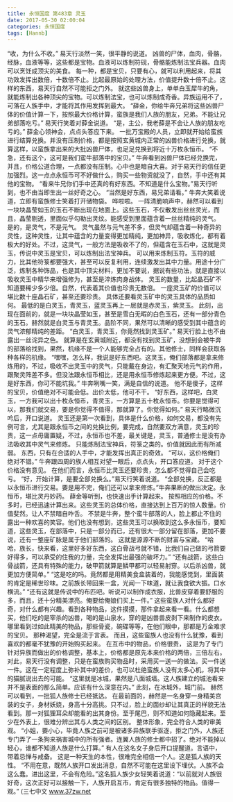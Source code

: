 ```yaml
---
title: 永恒国度 第483章 灵玉
date: 2017-05-30 02:00:04
categories: 永恒国度
tags: [Hannb]
---
```


“收，为什么不收。”
易天行淡然一笑，很平静的说道。
凶兽的尸体，血肉，骨骼，经脉，血液等等，这些都是宝物。血液可以炼制符砚，骨骼能炼制法宝兵器。血肉可以烹饪成顶尖的美食。
每一种，都是宝贝，只要有心，就可以利用起来，将其功效发挥出数倍，十数倍不止。比起最原始的处理方法，价值提升数十倍不止。这样的东西，易天行自然不可能拒之门外。
就这些凶兽身上，单单白玉犀牛的角，就能炼制出各种顶尖的宝物。可以炼制法宝，也可以炼制成奇香。异族运用不了，可落在人族手中，才能将其作用发挥到最大。
“薛金，你给牛奔兄弟将这些凶兽尸体的价值计算一下，按照最大价格计算，蛮族是我们人族的朋友，兄弟。不能让兄弟部落吃亏。”
易天行笑着对薛金说道。
“是，主公，我老薛是不会让人族的朋友吃亏的。”
薛金心领神会，点点头答应下来。
一批万宝殿的人员，立即就开始给蛮族进行结算兑换。并没有压制价格，都是按照玄黄城内正常的凶兽价格进行兑换，就算这样，以蛮族拿出来的大批凶兽尸体，也足足兑换到将近十万枚永恒币。
“不急，还有这个，这可是我们蛮牛部落中的宝贝。”
牛奔看到凶兽尸体已经兑换完，并且，价格公道合理，一点都没有压制。心中也是暗自大喜。对于易天行的信任更加强烈。这一点点永恒币可不好做什么，购买一些物资就没了，自然，手中还有其他的宝物。
“看来牛兄你们手中还真的有好东西。不知道是什么宝物。”易天行听到，也不由当即生出一丝好奇之心。
“当然是好东西，易兄弟请看。”
牛奔大笑着说道，立即有蛮族修士笑着打开储物袋。
哗啦啦。
一阵清脆响声中，赫然可以看到一块块晶莹如玉的玉石不断出现在地面上。这些玉石，不仅散发出丝丝灵光，而且，晶莹剔透，里面似乎勾勒出灵纹。能感受到里面蕴含着一丝丝精纯的灵气。
是的，是灵气，不是元气。
灵气虽然与元气差不多，但灵气却蕴含着一种奇异的灵性，这种灵性，让其中蕴含的力量变得更加精纯，更加神异，吸收炼化，都有着极大的好处。不过，这灵气，一般方法是吸收不了的，但蕴含在玉石中，这就是灵玉，传说中灵玉是宝贝，可以炼制出法宝神兵。
可以用来炼制玉符。玉符的威力，比其他符箓都要强大，甚至可以反复利用，连续激发出其中力量。用途十分广泛，炼制各种饰品，也是其中顶尖材料，更加不要说，据说有些功法，就是直接以吸收灵玉中精华来增强修为，甚至是淬炼肉身战体。
灵玉的数量，比起晶石矿不知道要稀少多少倍。自然，代表着其价值也珍贵无数倍。
一座灵玉矿的价值可以堪比数十座晶石矿，甚至还要珍贵。
具体还要看灵玉矿中的灵玉具体的品质如何。
最低的是白灵玉，青灵玉，蓝灵玉再上一层就是赤灵玉，紫灵玉。
此刻，出现在面前的，就是一块块晶莹如玉，甚至是雪白无暇的白色玉石，还有一部分青色的玉石。赫然就是白灵玉与青灵玉。品阶不同，果然可以清晰的感受到其中蕴含的灵气浓郁精纯的差距。
“白灵玉，青灵玉，你竟然找到灵玉矿。”
易天行脸上也不由露出一丝诧异之色。
就算是在玄黄城附近，都没有找到灵玉矿，没想到会被牛奔的部落给找到，果然，机缘不是一个人能够完全占有的。其他修士，同样会获取各种各样的机缘。
“嘿嘿，怎么样，我说是好东西吧。这灵玉，俺们部落都是拿来修炼用的，不过，吸收不出灵玉中的灵气，只能戴在身边，有汇聚天地元气的作用，跟聚灵阵差不多。但没法跟永恒币相比，还是用永恒币修炼起来更方便。不过，这是好东西，你可不能坑我。”
牛奔咧嘴一笑，满是自信的说道。
他不是傻子，这样的宝贝，价值绝对不可能会低。出价太低，他可不干。
“好东西，这样吧，白灵玉，一方我可以出十枚永恒币，青灵玉，一方算是五十枚永恒币。你要是觉得可以，那我们就交易，要是你觉得不值得，那就算了。你觉得如何。”
易天行略微沉吟后，开口说道。
灵玉还是第一次看到，具体是什么价格，如何交易，都没有先例可言，尤其是跟永恒币之间的兑换比例，要完成，自然要双方满意，灵玉的珍贵，这一点毋庸置疑，不过，永恒币也不差，最关键是，灵玉，普通修士是没有办法吸收其中灵气来修炼。
只能炼制法宝神兵，符箓之类的。价值就因此而有所减弱。
东西，只有在合适的人手中，才能发挥出真正的奇效。
“可以，这价格俺们绝对不错。”
牛奔跟四周的族人相互对望一眼后，点点头，开口答应道。
对于这个价格没有意见。
在他们而言，永恒币比灵玉还要珍贵，怎么都不觉得自己会吃亏。
“好，开始计算，是要全部兑换么。”易天行笑着说道。
“全部兑换，反正都是以永恒币进行交易。要是用不完，俺们还可以拿来修炼。”牛奔果断的做出决定。永恒币，堪比灵丹妙药。
薛金等听到，也快速出手计算起来。
按照相应的价格。不多时，已经迅速计算出来。这些灵玉的总体价格，直接达到上百万的惊人数量。价值斐然。让人不禁暗自咋舌。
不禁是牛奔，整个蛮牛部落的人，脸上都止不住的露出一种欢喜的笑容。他们也没有想到，这些灵玉可以换取到这么多永恒币，要知道，这些灵玉，在部落中，只是一部分而已，还有很大一部分留在部落，更加不要说，还有一整座矿脉是属于他们部落的。
这就是源源不断的财富与宝藏。
“哈哈，族长，快来看，这里好多好东西，这白骨战弓就不错，比我们自己做的弓箭要好得多，可以承受的住我的力量，完全发挥出最强的破坏力。”
“还有战箭，这些白骨战箭，还具有特殊的能力，破甲箭就算是鳞甲都可以轻易射穿。以后杀凶兽，就更加方便简单。”
“这是吃的吗。竟然都是用精美食盒装着的，我能感觉到，里面装的肯定是稀世珍味。之前族长带回来一盒，光闻一下味道，就让我食欲大振。口水横流。”
“还有这就是传说中的布匹吧。听说可以制作成衣服，比兽皮穿着要舒服的多，而且，还十分精美漂亮。俺要给俺娘们买上一件。”
这些蛮族人对什么都好奇，对什么都有兴趣。看到各种物品，这件摸摸，那件拿起来看一看。什么都想买，他们吃的是宰杀的凶兽，喝的是山泉水，穿的是凶兽兽皮剥下来制作的皮衣。哪里看到过如此精美的物品，那些骨瓷，碗碟等等，在他们眼中，那都是万金难求的宝贝。
那种渴望，完全是流于言表。
而且，这些蛮族人也没有什么犹豫，看到喜欢的都毫不犹豫的开始购买起来。
在互市中的物品，价格很贵，
这是为了专门针对异族而做出的价格调整，基本上，价格都是原先本来价格的两倍，三倍左右。对此，易天行没有调整，只是在蛮族购买物品时，采用买一送一的做法。买一件送一件。这在一定程度上弥补其中的差价，也可以杜绝蛮族人没有太多心机，将其中的猫腻说出去的可能。
“这里就是冰城，果然是八面城墙。这人族建立的城池看来并不是表面的那么简单。应该有什么深意在内。”
此刻，在冰城外，城门前。
赫然可以看到，一批狐人族修士已经抵达。
在最前面的，赫然是一名身穿一身精美宫装的女子，身材妖娆，身高十分高挑。只不过，脸上的面纱却让其真正的样貌无法看到。那一对狐狸耳朵却能看的出其身份。至于尾巴，则不知道如何隐藏起来。至少在外表上，很难分辨出其与人类之间的区别。
整体形象，完全符合人类的审美观。
“小姐，要小心，毕竟人族之前可是被诸多异族联手驱逐，拒之门外，人族还专门弄了一条狗来祸害城中的所有强者。连翼人族的修士都中招了。绝对不能掉以轻心，谁都不知道人族是什么打算。”
有人在这名女子身后开口提醒道。言语中，带着忌惮与戒备。
这是一种天生的本性，很难完全相信一个人。这是狐人族的天性。
“不用在意，既然人族开口发出消息，自然不可能在这里设下埋伏。人族不会这么蠢。进出这里，不会有危险。”这名狐人族少女轻笑着说道：“以前就对人族很好奇，这次正好可以接触一下，人族开启互市，肯定有很多独特的物品。值得一观。”
(三七中文 www.37zw.net